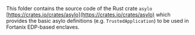 This folder contains the source code of the Rust crate `asylo`
[https://crates.io/crates/asylo](https://crates.io/crates/asylo)
which provides the basic asylo definitions (e.g. `TrustedApplication`)
to be used in Fortanix EDP-based enclaves.

